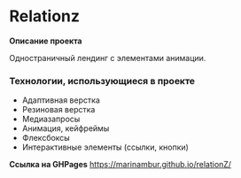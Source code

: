 # Relationz
**Описание проекта**

 Одностраничный лендинг с элементами анимации.

### Технологии, использующиеся в проекте
* Адаптивная верстка
* Резиновая верстка
* Медиазапросы
* Анимация, кейфреймы
* Флексбоксы
* Интерактивные элементы (ссылки, кнопки)






**Ссылка на GHPages** 
https://marinambur.github.io/relationZ/

